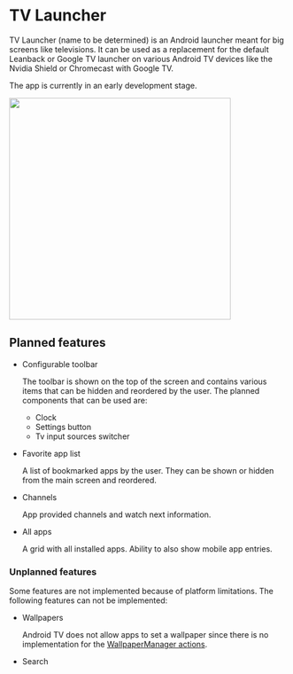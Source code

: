 # TV Launcher

TV Launcher (name to be determined) is an Android launcher meant for big screens like televisions. It can be used as a
replacement for the default Leanback or Google TV launcher on various Android TV devices like the Nvidia Shield or
Chromecast with Google TV.

The app is currently in an early development stage.

<img src="https://user-images.githubusercontent.com/2305178/186512479-e94bf85d-ac09-4f9d-b54e-24bcf43c82da.png" height="400" />

## Planned features

- Configurable toolbar

  The toolbar is shown on the top of the screen and contains various items that can be hidden and reordered by the user.
  The planned components that can be used are:

    - Clock
    - Settings button
    - Tv input sources switcher

- Favorite app list

  A list of bookmarked apps by the user. They can be shown or hidden from the main screen and reordered.

- Channels

  App provided channels and watch next information.

- All apps

  A grid with all installed apps. Ability to also show mobile app entries.

### Unplanned features

Some features are not implemented because of platform limitations. The following features can not be implemented:

- Wallpapers

  Android TV does not allow apps to set a wallpaper since there is no implementation for the
  [WallpaperManager actions](https://developer.android.com/reference/android/app/WallpaperManager.html).

- Search
